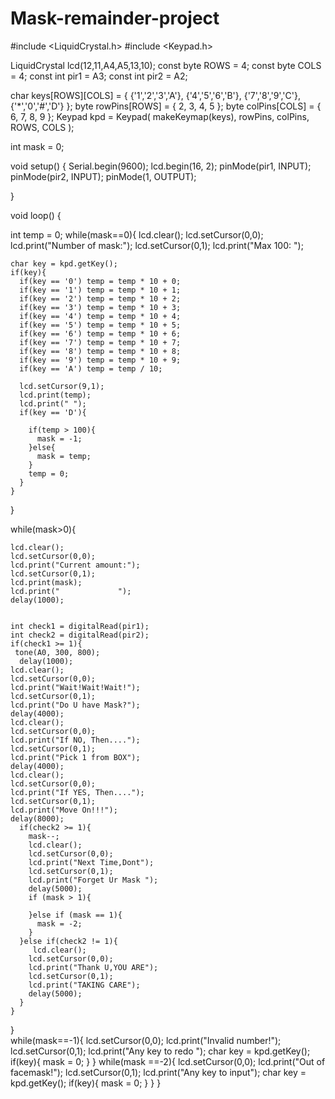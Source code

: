 # Mask-remainder-project
#include <LiquidCrystal.h>
#include <Keypad.h> 

LiquidCrystal lcd(12,11,A4,A5,13,10);
const byte ROWS = 4; 
const byte COLS = 4;
const int pir1 = A3;
const int pir2 = A2;

char keys[ROWS][COLS] = {
  {'1','2','3','A'},
  {'4','5','6','B'},
  {'7','8','9','C'},
  {'*','0','#','D'}
};
byte rowPins[ROWS] = { 2, 3, 4, 5 };
byte colPins[COLS] = { 6, 7, 8, 9 };
Keypad kpd = Keypad( makeKeymap(keys), rowPins, colPins, ROWS, COLS );

int mask = 0;

void setup() {
  Serial.begin(9600);
  lcd.begin(16, 2);
  pinMode(pir1, INPUT);
  pinMode(pir2, INPUT);
  pinMode(1, OUTPUT);

  
}

void loop() {

  int temp = 0;
  while(mask==0){
    lcd.clear();
    lcd.setCursor(0,0);
    lcd.print("Number of mask:");
    lcd.setCursor(0,1);
    lcd.print("Max 100: ");
   

    char key = kpd.getKey();
    if(key){
      if(key == '0') temp = temp * 10 + 0;
      if(key == '1') temp = temp * 10 + 1;
      if(key == '2') temp = temp * 10 + 2;
      if(key == '3') temp = temp * 10 + 3;
      if(key == '4') temp = temp * 10 + 4;
      if(key == '5') temp = temp * 10 + 5;
      if(key == '6') temp = temp * 10 + 6;
      if(key == '7') temp = temp * 10 + 7;
      if(key == '8') temp = temp * 10 + 8;
      if(key == '9') temp = temp * 10 + 9;
      if(key == 'A') temp = temp / 10;

      lcd.setCursor(9,1);
      lcd.print(temp);
      lcd.print(" ");
      if(key == 'D'){
        
        if(temp > 100){ 
          mask = -1;
        }else{
          mask = temp;
        }
        temp = 0;
      }
    }
  }
  
  while(mask>0){
    
    lcd.clear();
    lcd.setCursor(0,0);
    lcd.print("Current amount:");
    lcd.setCursor(0,1);
    lcd.print(mask);  
    lcd.print("             ");
    delay(1000);

    
    int check1 = digitalRead(pir1);
    int check2 = digitalRead(pir2);
    if(check1 >= 1){
     tone(A0, 300, 800);
      delay(1000);
    lcd.clear();
    lcd.setCursor(0,0);
    lcd.print("Wait!Wait!Wait!");
    lcd.setCursor(0,1);
    lcd.print("Do U have Mask?");
    delay(4000);
    lcd.clear();
    lcd.setCursor(0,0);
    lcd.print("If NO, Then....");
    lcd.setCursor(0,1);
    lcd.print("Pick 1 from BOX");
    delay(4000);
    lcd.clear();
    lcd.setCursor(0,0);
    lcd.print("If YES, Then....");
    lcd.setCursor(0,1);
    lcd.print("Move On!!!");
    delay(8000);
      if(check2 >= 1){
        mask--;
        lcd.clear();
    	lcd.setCursor(0,0);
    	lcd.print("Next Time,Dont");
    	lcd.setCursor(0,1);
    	lcd.print("Forget Ur Mask ");
       	delay(5000);
        if (mask > 1){
          
        }else if (mask == 1){
          mask = -2; 
        }
      }else if(check2 != 1){
         lcd.clear();
    	lcd.setCursor(0,0);
    	lcd.print("Thank U,YOU ARE");
    	lcd.setCursor(0,1);
    	lcd.print("TAKING CARE");
       	delay(5000);
      }
    }
  }  
  while(mask==-1){
    lcd.setCursor(0,0);
    lcd.print("Invalid number!");
    lcd.setCursor(0,1);
    lcd.print("Any key to redo ");
    char key = kpd.getKey();
    if(key){
      mask = 0;
    } 
  } 
  while(mask ==-2){
    lcd.setCursor(0,0);
    lcd.print("Out of facemask!");
    lcd.setCursor(0,1);
    lcd.print("Any key to input");
    char key = kpd.getKey();
    if(key){
      mask = 0;
    }
  }
  }
